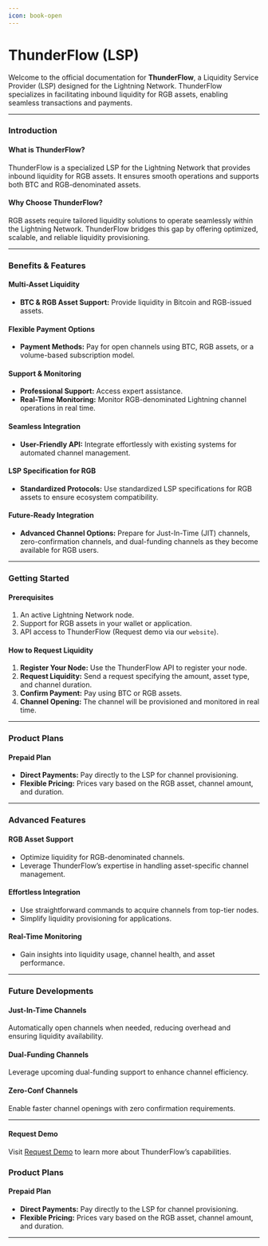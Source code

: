 ```yaml
---
icon: book-open
---
```


# ThunderFlow (LSP)

Welcome to the official documentation for **ThunderFlow**, a Liquidity Service Provider (LSP) designed for the Lightning Network. ThunderFlow specializes in facilitating inbound liquidity for RGB assets, enabling seamless transactions and payments.

***

### Introduction

#### What is ThunderFlow?

ThunderFlow is a specialized LSP for the Lightning Network that provides inbound liquidity for RGB assets. It ensures smooth operations and supports both BTC and RGB-denominated assets.

#### Why Choose ThunderFlow?

RGB assets require tailored liquidity solutions to operate seamlessly within the Lightning Network. ThunderFlow bridges this gap by offering optimized, scalable, and reliable liquidity provisioning.

***

### Benefits & Features

#### Multi-Asset Liquidity

* **BTC & RGB Asset Support:** Provide liquidity in Bitcoin and RGB-issued assets.

#### Flexible Payment Options

* **Payment Methods:** Pay for open channels using BTC, RGB assets, or a volume-based subscription model.

#### Support & Monitoring

* **Professional Support:** Access expert assistance.
* **Real-Time Monitoring:** Monitor RGB-denominated Lightning channel operations in real time.

#### Seamless Integration

* **User-Friendly API:** Integrate effortlessly with existing systems for automated channel management.

#### LSP Specification for RGB

* **Standardized Protocols:** Use standardized LSP specifications for RGB assets to ensure ecosystem compatibility.

#### Future-Ready Integration

* **Advanced Channel Options:** Prepare for Just-In-Time (JIT) channels, zero-confirmation channels, and dual-funding channels as they become available for RGB users.

***

### Getting Started

#### Prerequisites

1. An active Lightning Network node.
2. Support for RGB assets in your wallet or application.
3. API access to ThunderFlow (Request demo via our `website`).

#### How to Request Liquidity

1. **Register Your Node:** Use the ThunderFlow API to register your node.
2. **Request Liquidity:** Send a request specifying the amount, asset type, and channel duration.
3. **Confirm Payment:** Pay using BTC or RGB assets.
4. **Channel Opening:** The channel will be provisioned and monitored in real time.

***

### Product Plans

#### Prepaid Plan

* **Direct Payments:** Pay directly to the LSP for channel provisioning.
* **Flexible Pricing:** Prices vary based on the RGB asset, channel amount, and duration.

***

### Advanced Features

#### RGB Asset Support

* Optimize liquidity for RGB-denominated channels.
* Leverage ThunderFlow’s expertise in handling asset-specific channel management.

#### Effortless Integration

* Use straightforward commands to acquire channels from top-tier nodes.
* Simplify liquidity provisioning for applications.

#### Real-Time Monitoring

* Gain insights into liquidity usage, channel health, and asset performance.

***

### Future Developments

#### Just-In-Time Channels

Automatically open channels when needed, reducing overhead and ensuring liquidity availability.

#### Dual-Funding Channels

Leverage upcoming dual-funding support to enhance channel efficiency.

#### Zero-Conf Channels

Enable faster channel openings with zero confirmation requirements.

***

#### Request Demo

Visit [Request Demo](https://www.thunderstack.org/request-demo) to learn more about ThunderFlow’s capabilities.







### Product Plans

#### Prepaid Plan

* **Direct Payments:** Pay directly to the LSP for channel provisioning.
* **Flexible Pricing:** Prices vary based on the RGB asset, channel amount, and duration.

***
